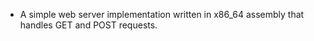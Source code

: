 - A simple web server implementation written in x86_64 assembly that handles GET and POST requests.
